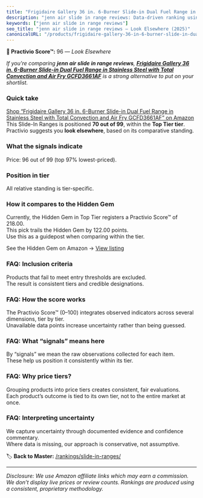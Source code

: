 ```yaml
---
title: "Frigidaire Gallery 36 in. 6-Burner Slide-in Dual Fuel Range in Stainless Steel with Total Convection and Air Fry GCFD3661AF"
description: "jenn air slide in range reviews: Data-driven ranking using the Practivio Score™. Positioned by quality, value, demand, findability, momentum."
keywords: ["jenn air slide in range reviews"]
seo_title: "jenn air slide in range reviews — Look Elsewhere (2025)"
canonicalURL: "/products/frigidaire-gallery-36-in-6-burner-slide-in-dual-fuel-range-in-stainless-steel-with-total-convection-and-air-fry-gcfd3661af-B0DWJRK7PP/"
---
```


**🚫 Practivio Score™:** 96 — _Look Elsewhere_


*If you're comparing **jenn air slide in range reviews**, **[Frigidaire Gallery 36 in. 6-Burner Slide-in Dual Fuel Range in Stainless Steel with Total Convection and Air Fry GCFD3661AF](https://www.amazon.com/dp/B0DWJRK7PP?tag=practivio-20)** is a strong alternative to put on your shortlist.*
### Quick take
[Shop “Frigidaire Gallery 36 in. 6-Burner Slide-in Dual Fuel Range in Stainless Steel with Total Convection and Air Fry GCFD3661AF” on Amazon](https://www.amazon.com/dp/B0DWJRK7PP?tag=practivio-20)
This Slide-In Ranges is positioned **70 out of 99**, within the **Top Tier tier**.  
Practivio suggests you **look elsewhere**, based on its comparative standing.

### What the signals indicate
Price: 96 out of 99 (top 97% lowest-priced).  

### Position in tier
All relative standing is tier-specific.

### How it compares to the Hidden Gem
Currently, the Hidden Gem in Top Tier registers a Practivio Score™ of 218.00.  
This pick trails the Hidden Gem by 122.00 points.  
Use this as a guidepost when comparing within the tier.  

See the Hidden Gem on Amazon → [View listing](https://www.amazon.com/dp/B088FZHKKL?tag=practivio-20)

### FAQ: Inclusion criteria
Products that fail to meet entry thresholds are excluded.  
The result is consistent tiers and credible designations.

### FAQ: How the score works
The Practivio Score™ (0–100) integrates observed indicators across several dimensions, tier by tier.  
Unavailable data points increase uncertainty rather than being guessed.

### FAQ: What “signals” means here
By “signals” we mean the raw observations collected for each item.  
These help us position it consistently within its tier.

### FAQ: Why price tiers?
Grouping products into price tiers creates consistent, fair evaluations.  
Each product’s outcome is tied to its own tier, not to the entire market at once.

### FAQ: Interpreting uncertainty
We capture uncertainty through documented evidence and confidence commentary.  
Where data is missing, our approach is conservative, not assumptive.


🏷️ **Back to Master:** [/rankings/slide-in-ranges/](/rankings/slide-in-ranges/)

---
_Disclosure: We use Amazon affiliate links which may earn a commission. We don’t display live prices or review counts. Rankings are produced using a consistent, proprietary methodology._
